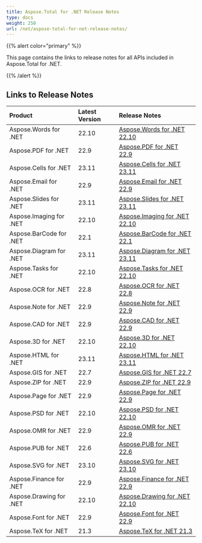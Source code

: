 ```yaml
---
title: Aspose.Total for .NET Release Notes
type: docs
weight: 250
url: /net/aspose-total-for-net-release-notes/
---
```


{{% alert color="primary" %}}

This page contains the links to release notes for all APIs included in Aspose.Total for .NET.

{{% /alert %}}

## **Links to Release Notes**

|**Product**|**Latest Version**|**Release Notes**|
| :- | :- | :- |
|Aspose.Words for .NET|22.10|[Aspose.Words for .NET 22.10](https://docs.aspose.com/words/net/aspose-words-for-net-22-10-release-notes/)|
|Aspose.PDF for .NET|22.9|[Aspose.PDF for .NET 22.9](https://docs.aspose.com/pdf/net/aspose-pdf-for-net-22-9-release-notes/)|
|Aspose.Cells for .NET|23.11|[Aspose.Cells for .NET 23.11](https://docs.aspose.com/cells/net/aspose-cells-for-net-23-11-release-notes/)|
|Aspose.Email for .NET|22.9|[Aspose.Email for .NET 22.9](https://docs.aspose.com/email/net/aspose-email-for-net-22-9-release-notes/)|
|Aspose.Slides for .NET|23.11|[Aspose.Slides for .NET 23.11](https://releases.aspose.com/slides/net/release-notes/2023/aspose-slides-for-net-23-11-release-notes/)|
|Aspose.Imaging for .NET|22.10|[Aspose.Imaging for .NET 22.10](https://docs.aspose.com/imaging/net/aspose-imaging-for-net-22-10-release-notes/)|
|Aspose.BarCode for .NET|22.1|[Aspose.BarCode for .NET 22.1](https://docs.aspose.com/barcode/net/aspose-barcode-for-net-22-1-release-notes/)|
|Aspose.Diagram for .NET|23.11|[Aspose.Diagram for .NET 23.11](https://docs.aspose.com/diagram/net/aspose-diagram-for-net-23-11-release-notes/)|
|Aspose.Tasks for .NET|22.10|[Aspose.Tasks for .NET 22.10](https://docs.aspose.com/tasks/net/aspose-tasks-for-net-22-10-release-notes/)|
|Aspose.OCR for .NET|22.8|[Aspose.OCR for .NET 22.8](https://docs.aspose.com/ocr/net/aspose-ocr-for-net-22-8-release-notes/)|
|Aspose.Note for .NET|22.9|[Aspose.Note for .NET 22.9](https://docs.aspose.com/note/net/aspose-note-for-net-22-9-release-notes/)|
|Aspose.CAD for .NET|22.9|[Aspose.CAD for .NET 22.9](https://docs.aspose.com/cad/net/aspose-cad-for-net-22-9-release-notes/)|
|Aspose.3D for .NET|22.10|[Aspose.3D for .NET 22.10](https://docs.aspose.com/3d/net/aspose-3d-for-net-22-10-release-notes/)|
|Aspose.HTML for .NET|23.11|[Aspose.HTML for .NET 23.11](https://releases.aspose.com/html/net/release-notes/2023/aspose-html-for-net-23-11-release-notes/)|
|Aspose.GIS for .NET|22.7|[Aspose.GIS for .NET 22.7](https://docs.aspose.com/gis/net/aspose-gis-for-net-22-7-release-notes/)|
|Aspose.ZIP for .NET|22.9|[Aspose.ZIP for .NET 22.9](https://docs.aspose.com/zip/net/aspose-zip-for-net-22-9-release-notes/)|
|Aspose.Page for .NET|22.9|[Aspose.Page for .NET 22.9](https://docs.aspose.com/page/net/aspose-page-for-net-22-9-release-notes/)|
|Aspose.PSD for .NET|22.10|[Aspose.PSD for .NET 22.10](https://docs.aspose.com/psd/net/aspose-psd-for-net-22-10-release-notes/)|
|Aspose.OMR for .NET|22.9|[Aspose.OMR for .NET 22.9](https://docs.aspose.com/omr/net/aspose-omr-for-net-22-9-release-notes/)|
|Aspose.PUB for .NET|22.6|[Aspose.PUB for .NET 22.6](https://docs.aspose.com/pub/net/aspose-pub-for-net-22-6-release-notes/)|
|Aspose.SVG for .NET|23.10|[Aspose.SVG for .NET 23.10](https://releases.aspose.com/svg/net/release-notes/2023/aspose-svg-for-net-23-10-release-notes/)|
|Aspose.Finance for .NET |22.9|[Aspose.Finance for .NET 22.9](https://docs.aspose.com/finance/net/aspose-finance-for-net-22-9-release-notes/)|
|Aspose.Drawing for .NET|22.10|[Aspose.Drawing for .NET 22.10](https://docs.aspose.com/drawing/net/aspose-drawing-for-net-22-10-release-notes/)|
|Aspose.Font for .NET|22.9|[Aspose.Font for .NET 22.9](https://docs.aspose.com/font/net/aspose-font-for-net-22-9-release-notes/)|
|Aspose.TeX for .NET|21.3|[Aspose.TeX for .NET 21.3](https://docs.aspose.com/tex/net/aspose-tex-for-net-21-3-release-notes/)|
